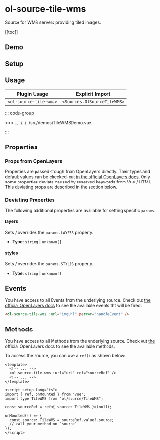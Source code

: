 # ol-source-tile-wms

Source for WMS servers providing tiled images.

[[toc]]

## Demo

<script setup>
import TileWMSDemo from "@demos/TileWMSDemo.vue"
</script>

<ClientOnly>
<TileWMSDemo />
</ClientOnly>

## Setup

<!--@include: ../../sources.plugin.md-->

## Usage

| Plugin Usage           |       Explicit Import       |
|------------------------|:---------------------------:|
| `<ol-source-tile-wms>` | `<Sources.OlSourceTileWMS>` |

::: code-group

<<< ../../../../src/demos/TileWMSDemo.vue

:::

## Properties

### Props from OpenLayers

Properties are passed-trough from OpenLayers directly.
Their types and default values can be checked-out [in the official OpenLayers docs](https://openlayers.org/en/latest/apidoc/module-ol_source_TileWMS-TileWMS.html).
Only some properties deviate caused by reserved keywords from Vue / HTML.
This deviating props are described in the section below.

### Deviating Properties

The following additional properties are available for setting specific `params`.

#### layers

Sets / overrides the `params.LAYERS` property.

- **Type**: `string` | `unknown[]`

#### styles

Sets / overrides the `params.STYLES` property.

- **Type**: `string` | `unknown[]`

## Events

You have access to all Events from the underlying source.
Check out [the official OpenLayers docs](https://openlayers.org/en/latest/apidoc/module-ol_source_TileWMS-TileWMS.html) to see the available events tht will be fired.

```html
<ol-source-tile-wms :url="imgUrl" @error="handleEvent" />
```

## Methods

You have access to all Methods from the underlying source.
Check out [the official OpenLayers docs](https://openlayers.org/en/latest/apidoc/module-ol_source_TileWMS-TileWMS.html) to see the available methods.

To access the source, you can use a `ref()` as shown below:

```vue
<template>
  <!-- ... -->
  <ol-source-tile-wms :url="url" ref="sourceRef" />
  <!-- ... -->
</template>

<script setup lang="ts">
import { ref, onMounted } from "vue";
import type TileWMS from "ol/source/TileWMS";

const sourceRef = ref<{ source: TileWMS }>(null);

onMounted(() => {
  const source: TileWMS = sourceRef.value?.source;
  // call your method on `source`
});
</script>
```
